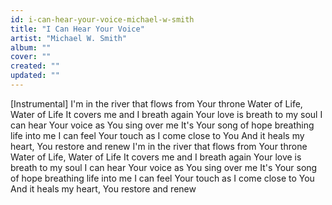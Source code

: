```yaml
---
id: i-can-hear-your-voice-michael-w-smith
title: "I Can Hear Your Voice"
artist: "Michael W. Smith"
album: ""
cover: ""
created: ""
updated: ""
---
```


[Instrumental]
I'm in the river that flows from Your throne
Water of Life, Water of Life
It covers me and I breath again
Your love is breath to my soul
I can hear Your voice as You sing over me
It's Your song of hope breathing life into me
I can feel Your touch as I come close to You
And it heals my heart, You restore and renew
I'm in the river that flows from Your throne
Water of Life, Water of Life
It covers me and I breath again
Your love is breath to my soul
I can hear Your voice as You sing over me
It's Your song of hope breathing life into me
I can feel Your touch as I come close to You
And it heals my heart, You restore and renew